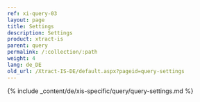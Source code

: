 ```yaml
---
ref: xi-query-03
layout: page
title: Settings
description: Settings
product: xtract-is
parent: query
permalink: /:collection/:path
weight: 4
lang: de_DE
old_url: /Xtract-IS-DE/default.aspx?pageid=query-settings
---
```

{% include _content/de/xis-specific/query/query-settings.md %}

